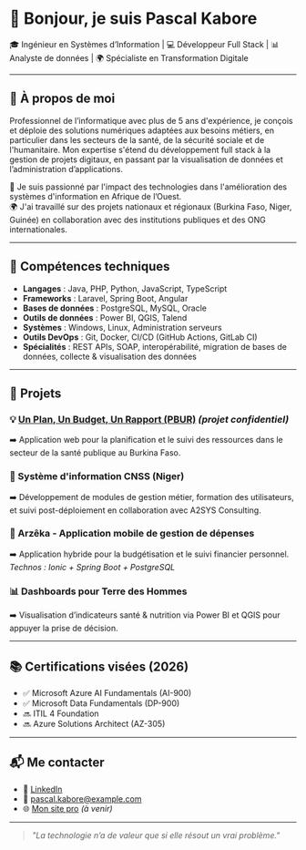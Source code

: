 # 👋 Bonjour, je suis Pascal Kabore

🎓 Ingénieur en Systèmes d’Information | 💻 Développeur Full Stack | 📊 Analyste de données | 🌍 Spécialiste en Transformation Digitale

---

## 🔎 À propos de moi

Professionnel de l’informatique avec plus de 5 ans d'expérience, je conçois et déploie des solutions numériques adaptées aux besoins métiers, en particulier dans les secteurs de la santé, de la sécurité sociale et de l'humanitaire. Mon expertise s'étend du développement full stack à la gestion de projets digitaux, en passant par la visualisation de données et l’administration d’applications.

🎯 Je suis passionné par l'impact des technologies dans l'amélioration des systèmes d'information en Afrique de l’Ouest.  
🌍 J'ai travaillé sur des projets nationaux et régionaux (Burkina Faso, Niger, Guinée) en collaboration avec des institutions publiques et des ONG internationales.

---

## 🧰 Compétences techniques

- **Langages** : Java, PHP, Python, JavaScript, TypeScript  
- **Frameworks** : Laravel, Spring Boot, Angular  
- **Bases de données** : PostgreSQL, MySQL, Oracle  
- **Outils de données** : Power BI, QGIS, Talend  
- **Systèmes** : Windows, Linux, Administration serveurs  
- **Outils DevOps** : Git, Docker, CI/CD (GitHub Actions, GitLab CI)  
- **Spécialités** : REST APIs, SOAP, interopérabilité, migration de bases de données, collecte & visualisation des données  

---

## 📁 Projets

### 💡 [Un Plan, Un Budget, Un Rapport (PBUR)](https://github.com/tonrepo/pbur) *(projet confidentiel)*
➡️ Application web pour la planification et le suivi des ressources dans le secteur de la santé publique au Burkina Faso.

### 🏥 Système d'information CNSS (Niger)
➡️ Développement de modules de gestion métier, formation des utilisateurs, et suivi post-déploiement en collaboration avec A2SYS Consulting.

### 📱 Arzêka - Application mobile de gestion de dépenses
➡️ Application hybride pour la budgétisation et le suivi financier personnel.  
*Technos : Ionic + Spring Boot + PostgreSQL*

### 📊 Dashboards pour Terre des Hommes
➡️ Visualisation d’indicateurs santé & nutrition via Power BI et QGIS pour appuyer la prise de décision.

---

## 📚 Certifications visées (2026)
- ✅ Microsoft Azure AI Fundamentals (AI-900)  
- ✅ Microsoft Data Fundamentals (DP-900)  
- 🔜 ITIL 4 Foundation  
- 🔜 Azure Solutions Architect (AZ-305)

---

## 📬 Me contacter

- 💼 [LinkedIn](https://linkedin.com/in/pascal-kabore)
- 📧 pascal.kabore@example.com
- 🌐 [Mon site pro](https://monsite.com) *(à venir)*

---

> _"La technologie n’a de valeur que si elle résout un vrai problème."_

